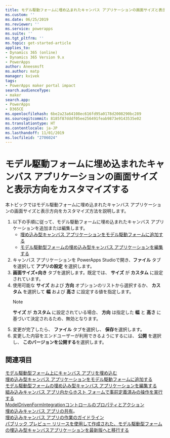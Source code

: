 ```yaml
---
title: モデル駆動フォームに埋め込まれたキャンバス アプリケーションの画面サイズと表示方向をカスタマイズする | MicrosoftDocs
ms.custom: ''
ms.date: 06/25/2019
ms.reviewer: ''
ms.service: powerapps
ms.suite: ''
ms.tgt_pltfrm: ''
ms.topic: get-started-article
applies_to:
- Dynamics 365 (online)
- Dynamics 365 Version 9.x
- PowerApps
author: Aneesmsft
ms.author: matp
manager: kvivek
tags:
- PowerApps maker portal impact
search.audienceType:
- maker
search.app:
- PowerApps
- D365CE
ms.openlocfilehash: 6be2a23a64108ec616fd95a0178d2008290bc289
ms.sourcegitcommit: 8185f87dddf05ee256491feab9873e9143535e02
ms.translationtype: HT
ms.contentlocale: ja-JP
ms.lasthandoff: 11/01/2019
ms.locfileid: "2706024"
---
```

# <a name="customize-the-screen-size-and-orientation-of-a-canvas-app-embedded-on-a-model-driven-form"></a>モデル駆動フォームに埋め込まれたキャンバス アプリケーションの画面サイズと表示方向をカスタマイズする
本トピックではモデル駆動フォームに埋め込まれたキャンバス アプリケーションの画面サイズと表示方向をカスタマイズ方法を説明します。

1.  以下の手順に従って、モデル駆動フォームに埋め込まれたキャンバス アプリケーションを追加または編集します。
    - [埋め込み型キャンバス アプリケーションをモデル駆動フォームに追加する](embedded-canvas-app-add-classic-designer.md)
    - [モデル駆動型フォームの埋め込み型キャンバス アプリケーションを編集する](embedded-canvas-app-edit-classic-designer.md)
2. キャンバス アプリケーションを PowerApps Studioで開き、**ファイル** タブを選択して **アプリの設定** を選択します。
3. **画面サイズ+向き** タブを選択します。既定では、 **サイズ** が **カスタム** に設定されています。
4. 使用可能な **サイズ** および **方向** オプションのリストから選択するか、 **カスタム** を選択して **幅** および **高さ** に設定する値を指定します。
    > [!NOTE]
    > **サイズ** が **カスタム** に設定されている場合、 **方向** は指定した **幅** と **高さ** に基づいて決定されるため、無効となります。
5. 変更が完了したら、 **ファイル** タブを選択し、 **保存**を選択します。
6. 変更した内容をエンドユーザーが利用できるようにするには、 **公開** を選択し、 **このバージョンを公開する**を選択します。

## <a name="see-also"></a>関連項目
[モデル駆動型フォーム上にキャンバス アプリを埋め込む](embed-canvas-app-in-form.md) <br />
[埋め込み型キャンバス アプリケーションをモデル駆動フォームに追加する](embedded-canvas-app-add-classic-designer.md) <br />
[モデル駆動型フォームの埋め込み型キャンバス アプリケーションを編集する](embedded-canvas-app-edit-classic-designer.md) <br />
[組み込みキャンバス アプリ内からホスト フォームで事前定義済みの操作を実行する](embedded-canvas-app-actions.md) <br />
[ModelDrivenFormIntegrationコントロールのプロパティとアクション](embedded-canvas-app-properties-actions.md) <br />
[埋め込みキャンバス アプリの共有](share-embedded-canvas-app.md)。 <br />
[埋め込みキャンバス アプリの作業のガイドライン](embedded-canvas-app-guidelines.md) <br />
[パブリック プレビュー リリースを使用して作成された、モデル駆動型フォームの埋込み型キャンバスアプリケーションを最新版へと移行する](embedded-canvas-app-migrate-from-preview.md) <br />
